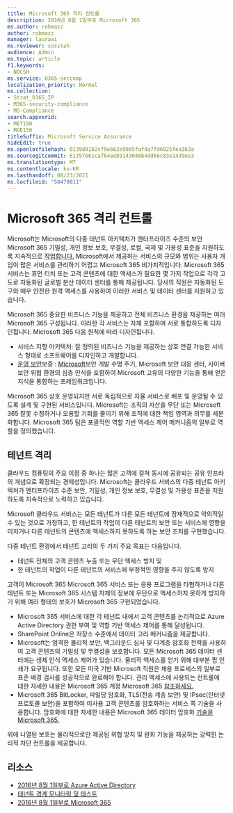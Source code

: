 ```yaml
---
title: Microsoft 365 격리 컨트롤
description: 2016년 8월 1일부로 Microsoft 365
ms.author: robmazz
author: robmazz
manager: laurawi
ms.reviewer: sosstah
audience: Admin
ms.topic: article
f1.keywords:
- NOCSH
ms.service: O365-seccomp
localization_priority: Normal
ms.collection:
- Strat_O365_IP
- M365-security-compliance
- MS-Compliance
search.appverid:
- MET150
- MOE150
titleSuffix: Microsoft Service Assurance
hideEdit: true
ms.openlocfilehash: 0139d8182cf9e662e9985faf4a7fd6025fea363a
ms.sourcegitcommit: 61357661caf64eeb9143046b4dd66c83e1439ee3
ms.translationtype: MT
ms.contentlocale: ko-KR
ms.lasthandoff: 08/23/2021
ms.locfileid: "58470811"
---
```

# <a name="microsoft-365-isolation-controls"></a>Microsoft 365 격리 컨트롤

Microsoft는 Microsoft의 다중 테넌트 아키텍처가 엔터프라이즈 수준의 보안Microsoft 365 기밀성, 개인 정보 보호, 무결성, 로컬, 국제 및 가용성 표준을 지원하도록 지속적으로 [작업합니다.](https://www.microsoft.com/trust-center/compliance/compliance-overview) Microsoft에서 제공하는 서비스의 규모와 범위는 사용자 개입이 많은 서비스를 관리하기 어렵고 Microsoft 365 비가치적입니다. Microsoft 365 서비스는 휴먼 터치 또는 고객 콘텐츠에 대한 액세스가 필요한 몇 가지 작업으로 각각 고도로 자동화된 글로벌 분산 데이터 센터를 통해 제공됩니다. 당사의 직원은 자동화된 도구와 매우 안전한 원격 액세스를 사용하여 이러한 서비스 및 데이터 센터를 지원하고 있습니다.

Microsoft 365 중요한 비즈니스 기능을 제공하고 전체 비즈니스 환경을 제공하는 여러 Microsoft 365 구성됩니다. 이러한 각 서비스는 자체 포함하며 서로 통합하도록 디자인됩니다. Microsoft 365 다음 원칙에 따라 디자인됩니다.

- 서비스 지향 아키텍처: 잘 정의된 비즈니스 기능을 제공하는 상호 연결 가능한 서비스 형태로 소프트웨어를 디자인하고 개발합니다.
- [운영 보안](https://www.microsoft.com/securityengineering/osa)보증 : [Microsoft](https://www.microsoft.com/sdl/default.aspx)보안 개발 수명 주기, Microsoft 보안 대응 센터, 사이버 보안 위협 [](https://www.microsoft.com/msrc)환경의 심층 인식을 포함하여 Microsoft 고유의 다양한 기능을 통해 얻은 지식을 통합하는 프레임워크입니다.

Microsoft 365 상호 운영되지만 서로 독립적으로 자율 서비스로 배포 및 운영될 수 있도록 설계 및 구현된 서비스입니다. Microsoft는 조직의 자산을 무단 또는 Microsoft 365 잘못 수정하거나 오용할 기회를 줄이기 위해 조직에 대한 책임 영역과 의무를 세분화합니다. Microsoft 365 팀은 포괄적인 역할 기반 액세스 제어 메커니즘의 일부로 역할을 정의했습니다.

## <a name="tenant-isolation"></a>테넌트 격리

클라우드 컴퓨팅의 주요 이점 중 하나는 많은 고객에 걸쳐 동시에 공유되는 공유 인프라의 개념으로 확장되는 경제성입니다. Microsoft는 클라우드 서비스의 다중 테넌트 아키텍처가 엔터프라이즈 수준 보안, 기밀성, 개인 정보 보호, 무결성 및 가용성 표준을 지원하도록 지속적으로 노력하고 있습니다.

Microsoft 클라우드 서비스는 모든 테넌트가 다른 모든 테넌트에 잠재적으로 악의적일 수 있는 것으로 가정하고, 한 테넌트의 작업이 다른 테넌트의 보안 또는 서비스에 영향을 미치거나 다른 테넌트의 콘텐츠에 액세스하지 못하도록 하는 보안 조치를 구현했습니다.

다중 테넌트 환경에서 테넌트 고리의 두 가지 주요 목표는 다음입니다.

- 테넌트 전체의 고객 콘텐츠 누출 또는 무단 액세스 방지 및
- 한 테넌트의 작업이 다른 테넌트의 서비스에 부정적인 영향을 주지 않도록 방지

고객이 Microsoft 365 Microsoft 365 서비스 또는 응용 프로그램을 타협하거나 다른 테넌트 또는 Microsoft 365 시스템 자체의 정보에 무단으로 액세스하지 못하게 방지하기 위해 여러 형태의 보호가 Microsoft 365 구현되었습니다.

- Microsoft 365 서비스에 대한 각 테넌트 내에서 고객 콘텐츠를 논리적으로 Azure Active Directory 권한 부여 및 역할 기반 액세스 제어를 통해 달성됩니다.
- SharePoint Online은 저장소 수준에서 데이터 고리 메커니즘을 제공합니다.
- Microsoft는 엄격한 물리적 보안, 백그라운드 심사 및 다계층 암호화 전략을 사용하여 고객 콘텐츠의 기밀성 및 무결성을 보호합니다. 모든 Microsoft 365 데이터 센터에는 생체 인식 액세스 제어가 있습니다. 물리적 액세스를 얻기 위해 대부분 팜 인쇄가 요구됩니다. 또한 모든 미국 기반 Microsoft 직원은 채용 프로세스의 일부로 표준 배경 검사를 성공적으로 완료해야 합니다. 관리 액세스에 사용되는 컨트롤에 대한 자세한 내용은 Microsoft 365 계정 Microsoft 365 [참조하세요.](assurance-microsoft-365-account-management.md)
- Microsoft 365 BitLocker, 파일당 암호화, TLS(전송 계층 보안) 및 IPsec(인터넷 프로토콜 보안)을 포함하여 미사용 고객 콘텐츠를 암호화하는 서비스 쪽 기술을 사용합니다. 암호화에 대한 자세한 내용은 Microsoft 365 데이터 암호화 [기술을 Microsoft 365.](/microsoft-365/compliance/office-365-encryption-in-the-microsoft-cloud-overview)

위에 나열된 보호는 물리적으로만 제공된 위협 방지 및 완화 기능을 제공하는 강력한 논리적 차단 컨트롤을 제공합니다.

## <a name="resources"></a>리소스

- [2016년 8월 1일부로 Azure Active Directory](/microsoft-365/enterprise/microsoft-365-isolation-in-azure-active-directory)
- [테넌트 경계 모니터링 및 테스트](assurance-monitoring-and-testing.md)
- [2016년 8월 1일부로 Microsoft 365](/microsoft-365/enterprise/microsoft-365-isolation-in-microsoft-365)
